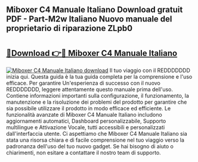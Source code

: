 ## Miboxer C4 Manuale Italiano Download gratuit PDF - Part-M2w Italiano Nuovo manuale del proprietario di riparazione ZLpb0

# <h2><a href="http://dfg9hv.blite.top/?on=Miboxer+C4+Manuale+Italiano">🔗Download 👉🔴 Miboxer C4 Manuale Italiano</a></h2>

[![Miboxer C4 Manuale Italiano download](https://i.imgur.com/lujVjoI.png)](http://dfg9hv.blite.top/?on=Miboxer+C4+Manuale+Italiano)
Il tuo viaggio con il REDDDDDDD inizia qui. Questa guida è la tua guida completa per la comprensione e l'uso efficace. Per garantire Un'esperienza di successo con il nuovo REDDDDDDD, leggere attentamente questo manuale prima dell'uso. Contiene informazioni importanti sulla configurazione, il funzionamento, la manutenzione e la risoluzione dei problemi del prodotto per garantire che sia possibile utilizzare il prodotto in modo efficace ed efficiente. Le funzionalità avanzate di Miboxer C4 Manuale Italiano includono aggiornamenti automatici, Dashboard personalizzabile, Supporto multilingue e Attivazione Vocale, tutti accessibili e personalizzati dall'interfaccia utente. Ci aspettiamo che Miboxer C4 Manuale Italiano sia stata una risorsa chiara e di facile comprensione nel tuo viaggio verso la padronanza dell'uso del tuo nuovo gadget. Se hai bisogno di aiuto o chiarimenti, non esitare a contattare il nostro team di supporto.
